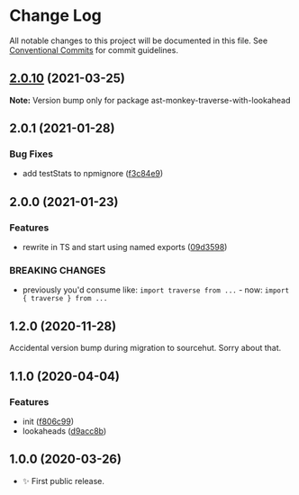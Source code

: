# Change Log

All notable changes to this project will be documented in this file.
See [Conventional Commits](https://conventionalcommits.org) for commit guidelines.

## [2.0.10](https://github.com/codsen/codsen/compare/ast-monkey-traverse-with-lookahead@2.0.9...ast-monkey-traverse-with-lookahead@2.0.10) (2021-03-25)

**Note:** Version bump only for package ast-monkey-traverse-with-lookahead





## 2.0.1 (2021-01-28)

### Bug Fixes

- add testStats to npmignore ([f3c84e9](https://github.com/codsen/codsen/commit/f3c84e95afc5514214312f913692d85b2e12eb29))

## 2.0.0 (2021-01-23)

### Features

- rewrite in TS and start using named exports ([09d3598](https://github.com/codsen/codsen/commit/09d35981a4d99597a3db4faf60dba3d247949739))

### BREAKING CHANGES

- previously you'd consume like: `import traverse from ...` - now: `import { traverse } from ...`

## 1.2.0 (2020-11-28)

Accidental version bump during migration to sourcehut. Sorry about that.

## 1.1.0 (2020-04-04)

### Features

- init ([f806c99](https://gitlab.com/codsen/codsen/commit/f806c9960d7edecc17e353d59ca9965966cf331d))
- lookaheads ([d9acc8b](https://gitlab.com/codsen/codsen/commit/d9acc8b338a8911327148e13e2c8098c809257e5))

## 1.0.0 (2020-03-26)

- ✨ First public release.
